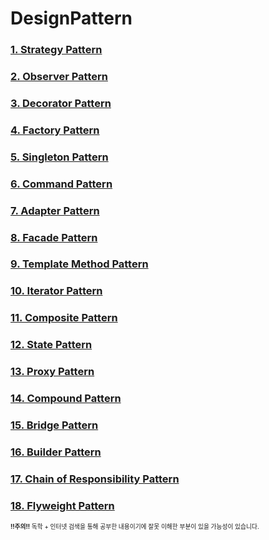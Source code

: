 # DesignPattern  

### [1. Strategy Pattern](./Strategy/Strategy.md)  
### [2. Observer Pattern](./Observer/Observer.md)  
### [3. Decorator Pattern](./Decorator/Decorator.md)  
### [4. Factory Pattern](./Factory/Factory.md)  
### [5. Singleton Pattern](./Singleton/Singleton.md)  
### [6. Command Pattern](./Command/Command.md)  
### [7. Adapter Pattern](./Adapter/Adapter.md)  
### [8. Facade Pattern](./Facade/Facade.md)  
### [9. Template Method Pattern](./TemplateMethod/TemplateMethod.md)  
### [10. Iterator Pattern](./Iterator/Iterator.md)  
### [11. Composite Pattern](./Composite/Composite.md)  
### [12. State Pattern](./State/State.md)  
### [13. Proxy Pattern](./Proxy/Proxy.md)  
### [14. Compound Pattern](./Compound/Compound.md)  
### [15. Bridge Pattern](./Bridge/Bridge.md)  
### [16. Builder Pattern](./Builder/Builder.md)  
### [17. Chain of Responsibility Pattern](./Chain/Chain.md)  
### [18. Flyweight Pattern](./Flyweight/Flyweight.md)  
<!--
### [19. Interpreter Pattern](./Interpreter/Interpreter.md)  
### [20. Mediator Pattern](./Mediator/Mediator.md)  
### [21. Memento Pattern](./Memento/Memento.md)  
### [22. Prototype Pattern](./Prototype/Prototype.md)  
### [23. Visitor Pattern](./Visitor/Visitor.md)  

### Creational Pattern
	1. Singleton
	2. Factory
	3. Prototype
	4. Builder
### Behavior Pattern
	1. Strategy
	2. Observer
	3. State
	4. Command
	5. Iterator
	6. Template Method
	7. Interpreter
	8. Mediator
	9. Chain of Responsibility
	10. Memento
	11. Visitor
### Structural Pattern
	1. Decorator
	2. Adapter
	3. Composite
	4. Facade
	5. Proxy
	6. Bridge
	7. Flyweight

### Class Pattern
	1. Template Method
	2. Factory Method
	3. Adapter
	4. Interpreter
### Object Pattern
	1. Strategy
	2. Observer
	3. Decorator
	4. Proxy
	5. Composite
	6. Iterator
	7. State
	8. Abstract Factory
	9. Singleton
	10. Visitor
	11. Memento
	12. Chain of Responsibility
	13. Bridge
	14. Mediator
	15. Flyweight
	16. Prototype
	17. Builder
-->

<sub><sub>**!!주의!!** 독학 + 인터넷 검색을 통해 공부한 내용이기에 잘못 이해한 부분이 있을 가능성이 있습니다.</sub></sub>  
